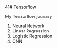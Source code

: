 41# Tensorflow

My Tensorflow jounary
  1. Neural Network
  2. Linear Regression
  3. Logistic Regression
  4. CNN
